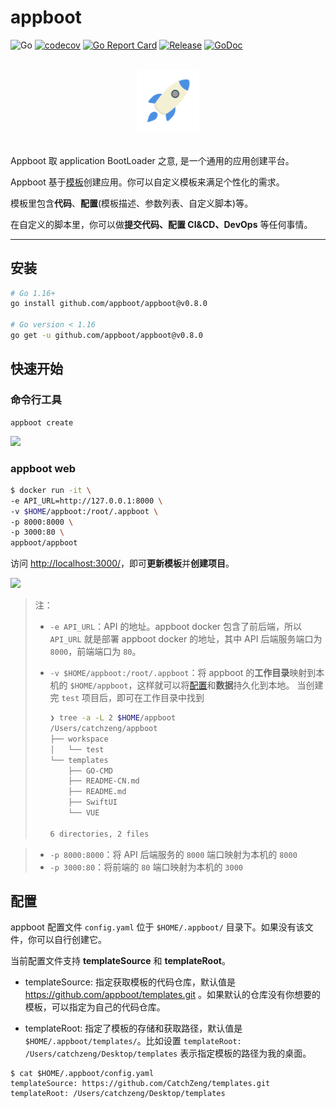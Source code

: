 # appboot

![Go](https://github.com/appboot/appboot/workflows/Go/badge.svg)
[![codecov](https://codecov.io/gh/appboot/appboot/branch/master/graph/badge.svg)](https://codecov.io/gh/appboot/appboot)
[![Go Report Card](https://goreportcard.com/badge/github.com/appboot/appboot)](https://goreportcard.com/report/github.com/appboot/appboot)
[![Release](https://img.shields.io/github/release/appboot/appboot.svg)](https://github.com/appboot/appboot/releases)
[![GoDoc](https://godoc.org/github.com/appboot/appboot?status.svg)](https://pkg.go.dev/github.com/appboot/appboot?tab=doc)

<p align="center">
  <br>
  <img width="20%" src="./assets/logo.svg" alt="logo">
  <br>
  <br>
</p>

Appboot 取 application BootLoader 之意, 是一个通用的应用创建平台。

Appboot 基于[模板](https://github.com/appboot/templates)创建应用。你可以自定义模板来满足个性化的需求。

模板里包含**代码**、**配置**(模板描述、参数列表、自定义脚本)等。

在自定义的脚本里，你可以做**提交代码、配置 CI&CD、DevOps** 等任何事情。

---

## 安装

```sh
# Go 1.16+
go install github.com/appboot/appboot@v0.8.0

# Go version < 1.16
go get -u github.com/appboot/appboot@v0.8.0
```

## 快速开始

### 命令行工具

```shell
appboot create
```

![](https://cdn.jsdelivr.net/gh/appboot/resources@master/appboot.gif)

### appboot web

```sh
$ docker run -it \
-e API_URL=http://127.0.0.1:8000 \
-v $HOME/appboot:/root/.appboot \
-p 8000:8000 \
-p 3000:80 \
appboot/appboot
```

访问 <http://localhost:3000/>，即可**更新模板**并**创建项目**。

![](https://cdn.jsdelivr.net/gh/appboot/resources@master/appboot-web.gif)

> 注：
>
> - `-e API_URL`：API 的地址。appboot docker 包含了前后端，所以 `API_URL` 就是部署 appboot docker 的地址，其中 API 后端服务端口为 `8000`，前端端口为 `80`。
> - `-v $HOME/appboot:/root/.appboot`：将 appboot 的**工作目录**映射到本机的 `$HOME/appboot`，这样就可以将[配置](#配置)和**数据**持久化到本地。
>   当创建完 `test` 项目后，即可在工作目录中找到
>
>   ```sh
>   ❯ tree -a -L 2 $HOME/appboot
>   /Users/catchzeng/appboot
>   ├── workspace
>   │   └── test
>   └── templates
>       ├── GO-CMD
>       ├── README-CN.md
>       ├── README.md
>       ├── SwiftUI
>       └── VUE
>
>   6 directories, 2 files
>   ```

> - `-p 8000:8000`：将 API 后端服务的 `8000` 端口映射为本机的 `8000`
> - `-p 3000:80`：将前端的 `80` 端口映射为本机的 `3000`

## 配置

appboot 配置文件 `config.yaml` 位于 `$HOME/.appboot/` 目录下。如果没有该文件，你可以自行创建它。

当前配置文件支持 **templateSource** 和 **templateRoot**。

- templateSource: 指定获取模板的代码仓库，默认值是 <https://github.com/appboot/templates.git> 。如果默认的仓库没有你想要的模板，可以指定为自己的代码仓库。

- templateRoot: 指定了模板的存储和获取路径，默认值是 `$HOME/.appboot/templates/`。比如设置 `templateRoot: /Users/catchzeng/Desktop/templates` 表示指定模板的路径为我的桌面。

```shell
$ cat $HOME/.appboot/config.yaml
templateSource: https://github.com/CatchZeng/templates.git
templateRoot: /Users/catchzeng/Desktop/templates
```
